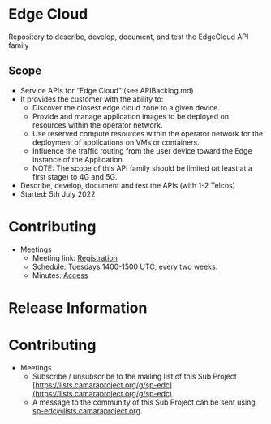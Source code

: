 # Edge Cloud

Repository to describe, develop, document, and test the EdgeCloud API family

## Scope

* Service APIs for “Edge Cloud” (see APIBacklog.md)
* It provides the customer with the ability to:  
  * Discover the closest edge cloud zone to a given device.
  * Provide and manage application images to be deployed on resources within the operator network. 
  * Use reserved compute resources within the operator network for the deployment of applications on VMs or containers.  
  * Influence the traffic routing from the user device toward the Edge instance of the Application. 
  * NOTE: The scope of this API family should be limited (at least at a first stage) to 4G and 5G.  
* Describe, develop, document and test the APIs (with 1-2 Telcos)  
* Started: 5th July 2022

# Contributing

* Meetings
  * Meeting link: [Registration](https://zoom-lfx.platform.linuxfoundation.org/meeting/94237809115?password=05fb6d8a-a913-47d8-b003-db75ecdaa5d9)
  * Schedule: Tuesdays 1400-1500 UTC, every two weeks.  
  * Minutes:  [Access](https://wiki.camaraproject.org/display/CAM/Edge+Cloud)

# Release Information

# Contributing

* Meetings
  * Subscribe / unsubscribe to the mailing list of this Sub Project [https://lists.camaraproject.org/g/sp-edc](https://lists.camaraproject.org/g/sp-edc).
  * A message to the community of this Sub Project can be sent using [sp-edc@lists.camaraproject.org](sp-edc@lists.camaraproject.org).
